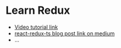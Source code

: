 # Learn Redux

- [Video tutorial link](https://egghead.io/courses/fundamentals-of-redux-course-from-dan-abramov-bd5cc867)
- [react-redux-ts blog post link on medium](https://medium.com/@ksholla20/react-redux-with-typescript-ad7266896a9b)
- ...